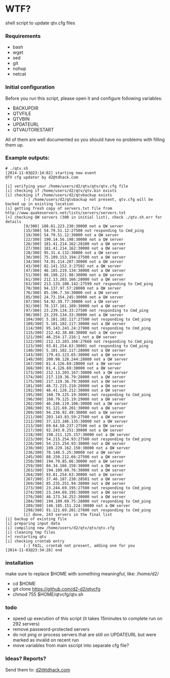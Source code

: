 # WTF?

shell script to update qtv.cfg files

### Requirements

* bash
* wget
* sed
* git
* nohup
* netcat

### Initial configuration

Before you run this script, please open it and configure following variables:
- BACKUPDIR
- QTVFILE
- QTVBIN
- UPDATEURL
- QTVAUTORESTART

All of them are well documented so you should have no problems with filling them up.

### Example outputs:
```
# ./qtv.sh
[2014-11-03@23:14:02] starting new event
QTV cfg updater by d2@tdhack.com

[i] verifying your /home/users/d2/qtv/qtv/qtv.cfg file
[i] checking if /home/users/d2/qtv/qtv.bin exists
[i] checking if /home/users/d2/qtvbackup exists
        [-] /home/users/d2/qtvbackup not present, qtv.cfg will be backed up in existing location
[i] getting fresh copy of servers.txt file from http://www.quakeservers.net/lists/servers/servers.txt
[+] checking QW servers (300 in initial list), check ./qtv.sh.err for details
        [9/300] 108.61.223.230:30000 not a QW server
        [15/300] 54.79.51.12:27500 not responding to Cmd_ping
        [19/300] 54.79.51.12:30000 not a QW server
        [22/300] 190.14.56.198:30000 not a QW server
        [26/300] 181.41.214.162:28100 not a QW server
        [27/300] 181.41.214.162:30000 not a QW server
        [28/300] 95.31.4.132:30000 not a QW server
        [30/300] 75.109.153.194:27500 not a QW server
        [34/300] 74.91.114.207:30000 not a QW server
        [43/300] 82.141.152.3:27502 not a QW server
        [47/300] 46.165.219.134:30000 not a QW server
        [51/300] 88.198.221.98:30000 not a QW server
        [61/300] 212.13.203.166:28000 not a QW server
        [63/300] 213.133.100.142:27599 not responding to Cmd_ping
        [70/300] 94.137.97.57:28000 not a QW server
        [76/300] 85.196.7.34:30000 not a QW server
        [85/300] 24.73.154.245:30000 not a QW server
        [87/300] 54.92.39.77:30000 not a QW server
        [92/300] 78.137.161.109:30000 not a QW server
        [97/300] 23.239.134.33:27500 not responding to Cmd_ping
        [98/300] 23.239.134.33:30000 not a QW server
        [104/300] 5.101.102.117:27500 not responding to Cmd_ping
        [109/300] 5.101.102.117:30000 not a QW server
        [114/300] 95.143.243.24:27900 not responding to Cmd_ping
        [115/300] 212.42.38.88:30000 not a QW server
        [121/300] 46.254.17.216:1 not a QW server
        [122/300] 212.13.203.166:27666 not responding to Cmd_ping
        [123/300] 93.81.254.63:30001 not responding to Cmd_ping
        [140/300] 5.101.102.117:28000 not a QW server
        [143/300] 179.43.123.65:30000 not a QW server
        [148/300] 200.98.128.244:28000 not a QW server
        [167/300] 81.4.126.69:28000 not a QW server
        [168/300] 81.4.126.69:30000 not a QW server
        [173/300] 212.13.203.167:30000 not a QW server
        [174/300] 217.119.36.79:28000 not a QW server
        [175/300] 217.119.36.79:30000 not a QW server
        [181/300] 46.72.215.210:28000 not a QW server
        [192/300] 46.41.128.212:30000 not a QW server
        [195/300] 160.79.125.19:30001 not responding to Cmd_ping
        [196/300] 160.79.125.19:29000 not a QW server
        [202/300] 46.246.119.106:30000 not a QW server
        [208/300] 91.121.69.201:30000 not a QW server
        [209/300] 94.236.92.49:30000 not a QW server
        [211/300] 203.143.83.59:27500 not a QW server
        [212/300] 37.123.186.135:30000 not a QW server
        [213/300] 69.64.50.237:27500 not a QW server
        [217/300] 92.243.0.251:30000 not a QW server
        [218/300] 198.211.125.157:30000 not a QW server
        [223/300] 54.215.254.93:27500 not responding to Cmd_ping
        [226/300] 54.215.254.93:30000 not a QW server
        [230/300] 109.229.162.150:30000 not a QW server
        [236/300] 78.140.5.25:30000 not a QW server
        [245/300] 88.150.212.66:27500 not a QW server
        [250/300] 194.79.85.66:30000 not a QW server
        [259/300] 84.34.166.158:30000 not a QW server
        [263/300] 194.109.69.76:30000 not a QW server
        [264/300] 93.81.254.63:30000 not a QW server
        [267/300] 37.46.187.230:28501 not a QW server
        [269/300] 85.235.251.94:30000 not a QW server
        [273/300] 23.244.69.195:27500 not responding to Cmd_ping
        [274/300] 23.244.69.195:30000 not a QW server
        [276/300] 46.173.34.252:30000 not a QW server
        [284/300] 194.109.69.75:28000 not responding to Cmd_ping
        [289/300] 146.185.151.224:30000 not a QW server
        [298/300] 91.121.69.201:27600 not responding to Cmd_ping
        [i] done, 243 servers in the final list
[i] backup of existing file
[i] preparing input data
[i] compiling new /home/users/d2/qtv/qtv/qtv.cfg
[i] cleaning tmp files
[+] restarting qtv
[i] checking crontab entry
        [-] FAIL, crontab not present, adding one for you
[2014-11-03@23:34:28] end
```
### installation
make sure to replace $HOME with something meaningful, like: /home/d2/

* cd $HOME
* git clone https://github.com/d2-d2/qtvcfg
* chmod 755 $HOME/qtvcfg/qtv.sh

### todo
* speed up execution of this script (it takes 15minutes to complete run on 292 servers)
* remove password-protected servers
* do not ping or process servers that are still on UPDATEURL but were marked as invalid on recent run
* move variables from main sscript into separate cfg file?

### Ideas? Reports?

Send them to: d2@tdhack.com
